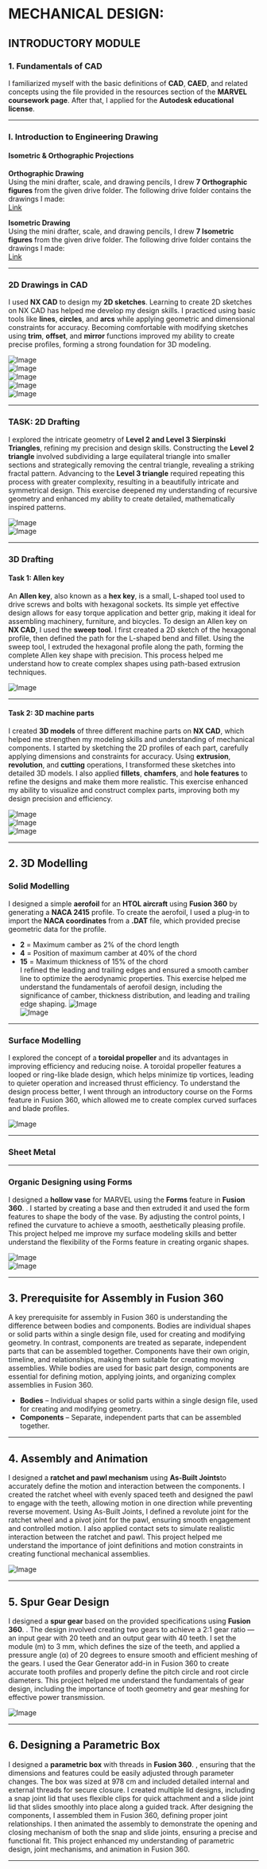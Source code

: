 # MECHANICAL DESIGN:  
## INTRODUCTORY MODULE  

### 1. Fundamentals of CAD  
I familiarized myself with the basic definitions of **CAD**, **CAED**, and related concepts using the file provided in the resources section of the **MARVEL coursework page**. After that, I applied for the **Autodesk educational license**.  

---

### I. Introduction to Engineering Drawing  
#### **Isometric & Orthographic Projections**  
**Orthographic Drawing**  
Using the mini drafter, scale, and drawing pencils, I drew **7 Orthographic figures** from the given drive folder. The following drive folder contains the drawings I made:  
[Link](https://drive.google.com/drive/folders/1drFNLHITOkpTS-Gosr-_fi5e5O6hM8Ca?usp=drive_link)  

**Isometric Drawing**  
Using the mini drafter, scale, and drawing pencils, I drew **7 Isometric figures** from the given drive folder. The following drive folder contains the drawings I made:  
[Link](https://drive.google.com/drive/folders/1eBd9HwR9YxeOZTa2fOTL7fkYkcfMXNy5?usp=drive_link)  

---

### 2D Drawings in CAD  
I used **NX CAD** to design my **2D sketches**. Learning to create 2D sketches on NX CAD has helped me develop my design skills. I practiced using basic tools like **lines**, **circles**, and **arcs** while applying geometric and dimensional constraints for accuracy. Becoming comfortable with modifying sketches using **trim**, **offset**, and **mirror** functions improved my ability to create precise profiles, forming a strong foundation for 3D modeling.  

![Image](https://raw.githubusercontent.com/NiranjanaReddy/Level-2-Report/main/Screenshot%20(98).png)  
![Image](https://raw.githubusercontent.com/NiranjanaReddy/Level-2-Report/main/Screenshot%20(80).png)  
![Image](https://raw.githubusercontent.com/NiranjanaReddy/Level-2-Report/main/Screenshot%20(76).png)  
![Image](https://raw.githubusercontent.com/NiranjanaReddy/Level-2-Report/main/Screenshot%20(101).png)  
![Image](https://raw.githubusercontent.com/NiranjanaReddy/Level-2-Report/main/Screenshot%20(104).png)  

---

### **TASK: 2D Drafting**  
I explored the intricate geometry of **Level 2 and Level 3 Sierpinski Triangles**, refining my precision and design skills. Constructing the **Level 2 triangle** involved subdividing a large equilateral triangle into smaller sections and strategically removing the central triangle, revealing a striking fractal pattern. Advancing to the **Level 3 triangle** required repeating this process with greater complexity, resulting in a beautifully intricate and symmetrical design. This exercise deepened my understanding of recursive geometry and enhanced my ability to create detailed, mathematically inspired patterns.  

![Image](https://raw.githubusercontent.com/NiranjanaReddy/Level-2-Report/main/WhatsApp%20Image%202025-03-29%20at%2013.50.28%20(1).jpeg)  
![Image](https://raw.githubusercontent.com/NiranjanaReddy/Level-2-Report/main/WhatsApp%20Image%202025-03-29%20at%2013.50.28.jpeg)  

---

### 3D Drafting  
#### **Task 1: Allen key**  
An **Allen key**, also known as a **hex key**, is a small, L-shaped tool used to drive screws and bolts with hexagonal sockets. Its simple yet effective design allows for easy torque application and better grip, making it ideal for assembling machinery, furniture, and bicycles. To design an Allen key on **NX CAD**, I used the **sweep tool**. I first created a 2D sketch of the hexagonal profile, then defined the path for the L-shaped bend and fillet. Using the sweep tool, I extruded the hexagonal profile along the path, forming the complete Allen key shape with precision. This process helped me understand how to create complex shapes using path-based extrusion techniques.  

![Image](https://raw.githubusercontent.com/NiranjanaReddy/Level-2-Report/main/Screenshot%20(125).png)  

---

#### **Task 2: 3D machine parts**  
I created **3D models** of three different machine parts on **NX CAD**, which helped me strengthen my modeling skills and understanding of mechanical components. I started by sketching the 2D profiles of each part, carefully applying dimensions and constraints for accuracy. Using **extrusion**, **revolution**, and **cutting** operations, I transformed these sketches into detailed 3D models. I also applied **fillets**, **chamfers**, and **hole features** to refine the designs and make them more realistic. This exercise enhanced my ability to visualize and construct complex parts, improving both my design precision and efficiency.  

![Image](https://raw.githubusercontent.com/NiranjanaReddy/Level-2-Report/main/Screenshot%20(120).png)  
![Image](https://raw.githubusercontent.com/NiranjanaReddy/Level-2-Report/main/Screenshot%20(121).png)  
![Image](https://raw.githubusercontent.com/NiranjanaReddy/Level-2-Report/main/Screenshot%20(123).png)  

---

## 2. 3D Modelling  
### **Solid Modelling**  
I designed a simple **aerofoil** for an **HTOL aircraft** using **Fusion 360** by generating a **NACA 2415** profile. To create the aerofoil, I used a plug-in to import the **NACA coordinates** from a **.DAT** file, which provided precise geometric data for the profile.  

- **2** = Maximum camber as 2% of the chord length  
- **4** = Position of maximum camber at 40% of the chord  
- **15** = Maximum thickness of 15% of the chord  
I refined the leading and trailing edges and ensured a smooth camber line to optimize the aerodynamic properties. This exercise helped me understand the fundamentals of aerofoil design, including the significance of camber, thickness distribution, and leading and trailing edge shaping.
![Image](https://raw.githubusercontent.com/NiranjanaReddy/Level-2-Report/main/Screenshot%20(133).png)  
![Image](https://raw.githubusercontent.com/NiranjanaReddy/Level-2-Report/main/Screenshot%20(134).png)  

---

### **Surface Modelling**  
I explored the concept of a **toroidal propeller** and its advantages in improving efficiency and reducing noise. A toroidal propeller features a looped or ring-like blade design, which helps minimize tip vortices, leading to quieter operation and increased thrust efficiency. To understand the design process better, I went through an introductory course on the Forms feature in Fusion 360, which allowed me to create complex curved surfaces and blade profiles.

![Image](https://raw.githubusercontent.com/NiranjanaReddy/Level-2-Report/main/Screenshot%20(130).png)  

---

### **Sheet Metal**

---

### **Organic Designing using Forms**  
I designed a **hollow vase** for MARVEL using the **Forms** feature in **Fusion 360**. . I started by creating a base and then extruded it and used the form features to shape the body of the vase. By adjusting the control points, I refined the curvature to achieve a smooth, aesthetically pleasing profile. This project helped me improve my surface modeling skills and better understand the flexibility of the Forms feature in creating organic shapes. 

![Image](https://raw.githubusercontent.com/NiranjanaReddy/Level-2-Report/main/Screenshot%20(131).png)  
![Image](https://raw.githubusercontent.com/NiranjanaReddy/Level-2-Report/main/Screenshot%20(132).png)  

---

## 3. Prerequisite for Assembly in Fusion 360  
A key prerequisite for assembly in Fusion 360 is understanding the difference between bodies and components. Bodies are individual shapes or solid parts within a single design file, used for creating and modifying geometry. In contrast, components are treated as separate, independent parts that can be assembled together. Components have their own origin, timeline, and relationships, making them suitable for creating moving assemblies. While bodies are used for basic part design, components are essential for defining motion, applying joints, and organizing complex assemblies in Fusion 360.
- **Bodies** – Individual shapes or solid parts within a single design file, used for creating and modifying geometry.  
- **Components** – Separate, independent parts that can be assembled together.  

---

## 4. Assembly and Animation  
I designed a **ratchet and pawl mechanism** using **As-Built Joints**to accurately define the motion and interaction between the components. I created the ratchet wheel with evenly spaced teeth and designed the pawl to engage with the teeth, allowing motion in one direction while preventing reverse movement. Using As-Built Joints, I defined a revolute joint for the ratchet wheel and a pivot joint for the pawl, ensuring smooth engagement and controlled motion. I also applied contact sets to simulate realistic interaction between the ratchet and pawl. This project helped me understand the importance of joint definitions and motion constraints in creating functional mechanical assemblies.  

![Image](https://raw.githubusercontent.com/NiranjanaReddy/Level-2-Report/main/Screenshot%20(127).png)  

---

## 5. Spur Gear Design  
I designed a **spur gear** based on the provided specifications using **Fusion 360**. . The design involved creating two gears to achieve a 2:1 gear ratio — an input gear with 20 teeth and an output gear with 40 teeth. I set the module (m) to 3 mm, which defines the size of the teeth, and applied a pressure angle (α) of 20 degrees to ensure smooth and efficient meshing of the gears. I used the Gear Generator add-in in Fusion 360 to create accurate tooth profiles and properly define the pitch circle and root circle diameters. This project helped me understand the fundamentals of gear design, including the importance of tooth geometry and gear meshing for effective power transmission. 

![Image](https://raw.githubusercontent.com/NiranjanaReddy/Level-2-Report/main/Screenshot%20(126).png)  

---

## 6. Designing a Parametric Box  
I designed a **parametric box** with threads in **Fusion 360**.  , ensuring that the dimensions and features could be easily adjusted through parameter changes. The box was sized at 978 cm and included detailed internal and external threads for secure closure. I created multiple lid designs, including a snap joint lid that uses flexible clips for quick attachment and a slide joint lid that slides smoothly into place along a guided track. After designing the components, I assembled them in Fusion 360, defining proper joint relationships. I then animated the assembly to demonstrate the opening and closing mechanism of both the snap and slide joints, ensuring a precise and functional fit. This project enhanced my understanding of parametric design, joint mechanisms, and animation in Fusion 360.



---
